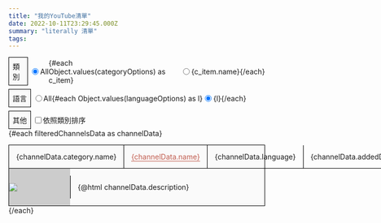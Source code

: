 ```yaml
---
title: "我的YouTube清單"
date: 2022-10-11T23:29:45.000Z
summary: "literally 清單"
tags:
---
```


<script>
  const categoryOptions = {
    'language': {
      name: "語言",
      bgColor: "#00cc99",
      textColor: "white",
    },
    'job': {
      name: "職業",
      bgColor: "#9900cc",
      textColor: "white",
    },
    'anime': {
      name: "動畫",
      bgColor: "#990033",
      textColor: "white",
    },
    'game': {
      name: "遊戲",
      bgColor: "#0066ff",
      textColor: "white",
    },
    'painting': {
      name: "作畫",
      bgColor: "#ffff66",
      textColor: "black",
    },
    'explaination': {
      name: "解說",
      bgColor: "#ff9900",
      textColor: "black",
    },
    'creation': {
      name: "創作",
      bgColor: "white",
      textColor: "black",
    },
    'life': {
      name: "生活",
      bgColor: "#999999",
      textColor: "white",
    }
  };
  const languageOptions = {
    'jpn': '日',
    'eng': '英',
    'cht': '中',
  };
  let filterOption = {
    category: 'all',
    lang: 'all',
    isSortedByCategory: true,
  }
  const channelsData = [
    {
      name: "ゆる言語学ラジオ",
      url: "https://www.youtube.com/channel/UCmpkIzF3xFzhPez7gXOyhVg",
      category: categoryOptions['language'],
      language: languageOptions['jpn'],
      description: "以電台節目的形式輕鬆閒聊各種語言主題內容。",
      videoId: "yzTqAU_kiKM",
      addedDate: "221011",
    },
    {
      name: "なむ",
      url: "https://www.youtube.com/channel/UCCj7tBSvrrG8_aErflpNgyQ",
      category: categoryOptions['game'],
      language: languageOptions['jpn'],
      description:
        "「遊戲散步」會依據遊戲種類或內容，找來不同領域的專家，一同談論遊戲裡的各種內容。日後轉為由<a href='https://www.youtube.com/user/gotouchi10sec/videos' rel='noreferrer noopener' target='_blank'>livedoor NEWS</a>擴大發展。早期なむ頻道的《死亡擱淺》步荷到後期livedoor NEWS頻道的三國志歷史都相當有趣。",
      videoId: "B8iqcLckSgI",
      addedDate: "221011",
    },
    {
      name: "ことラボ",
      url: "https://www.youtube.com/channel/UCYnZM101sbjg7ujmBrj4Ipg",
      category: categoryOptions['language'],
      language: languageOptions['jpn'],
      description: "探究語言的不可思議之處。",
      videoId: "ICoLPKN08EE",
      addedDate: "221011",
    },
    {
      name: "ありがひとし作画ch",
      url: "https://www.youtube.com/user/ArigaHitoshi",
      category: categoryOptions['painting'],
      language: languageOptions['jpn'],
      description:
        "曾經手《洛克人進行曲》系列漫畫、《寶可夢X・Y》與後續系列的寶可夢設計的有賀等的作畫頻道。",
      videoId: "xsmtbAXjX8k",
      addedDate: "221011",
    },
    {
      name: "RCAnime",
      url: "https://www.youtube.com/user/RCAnimes",
      category: categoryOptions['anime'],
      language: languageOptions['eng'],
      description:
        "從建築、音響、背景美術、運鏡到角色設計，雖然並不能說講得相當深入，但範疇確實相當廣泛的動畫評論頻道。",
      videoId: "-aChpK2jcnQ",
      addedDate: "221011",
    },
    {
      name: "shu3",
      url: "https://www.youtube.com/channel/UCO-n0T-9rJ4f6smFPK3vFiQ",
      category: categoryOptions['game'],
      language: languageOptions['jpn'],
      description: "超時空之鑰版的十里坡劍神、只用帕青哥賺來的錢當上寶可夢大師、單用一隻史來姆拯救DQ5的世界、只用一個Lv1角色打敗所有FF7隱藏頭目…各種看似破天荒的目標，shu3運用了簡潔易懂的圖文與片段為觀眾講解闡明背後機制，以及堅毅不拔的恆心，投注數百甚至到數千小時才完成的挑戰都有，片片精彩片片好看。",
      videoId: "aPhPKv9mV30",
      addedDate: "221011",
    },
    {
      name: "jitensya37",
      url: "https://www.youtube.com/c/jitensya37",
      category: categoryOptions['explaination'],
      language: languageOptions['jpn'],
      description: "實際走訪各種日本道路，並搭配地圖解說歷史變化。",
      videoId: "wdRlS46X7dc",
      addedDate: "221011",
    },
    {
      name: "Every Frame a Painting",
      url: "https://www.youtube.com/c/everyframeapainting",
      category: categoryOptions['anime'],
      language: languageOptions['eng'],
      description: "老牌的影評頻道，他們的<a href='https://brettlin-78528.medium.com/every-frame-a-painting-%E5%91%8A%E5%88%A5%E5%BF%83%E5%BE%97%E6%84%9F%E8%A8%80-%E4%B8%AD%E6%96%87%E7%BF%BB%E8%AD%AF-c46ade3e93db' rel='noreferrer noopener' target='_blank'>告別心得感言</a>也相當值得一看。",
      videoId: "oz49vQwSoTE",
      addedDate: "221011",
    },
    {
      name: "AKIHITO YOSHITOMI",
      url: "https://www.youtube.com/channel/UCeySBnV71dyC-gwqapq9NwQ",
      category: categoryOptions['painting'],
      language: languageOptions['jpn'],
      description: "《螺絲俠》作者吉富昭仁的作畫頻道。",
      videoId: "dSf0UYDi9sA",
      addedDate: "221011",
    },
    {
      name: "GrumpyJiisan",
      url: "https://www.youtube.com/user/GrumpyJiisan",
      category: categoryOptions['anime'],
      language: languageOptions['eng'],
      description: "自2007年起就在YouTube上傳動畫評論影片，由於居住在亞利桑那州，日本觀眾稱呼他為「亞利桑那的老人」，並有熱心網友協助翻譯成日文：<a href='https://www.youtube.com/user/MrKyoujun2010' rel='noreferrer noopener' target='_blank'>MrKyoujun2010</a>。接觸的作品相當廣泛，從人氣的《涼宮春日的憂鬱》、《天元突破》到冷僻的《惑星奇航》、《電腦線圈》都有評論，對於故事劇情的掌握度相當高，也會談及製作人員的資料，很可惜在2011年年中之後就音訊全無，至今仍然不曉得這位老人的去向。",
      videoId: "PoXlh7PovVs",
      addedDate: "221011",
    },
    {
      name: "ゲーム夜話",
      url: "https://www.youtube.com/channel/UC-HNwUxGklhKSe67EitgqgA",
      category: categoryOptions['game'],
      language: languageOptions['jpn'],
      description: "「大人認真地用影片談論大人製作的遊戲」，遊戲夜話會從遊戲歷史與製作背景談起，之後切入遊戲內容與故事主題或機制設計，即使是乍看之下覺得理所當然的地方，也能在遊戲夜話仔細談論後有更深的體會。",
      videoId: "-ddHV6Wua9E",
      addedDate: "221011",
    },
    {
      name: "テレビ朝日映像撮影部",
      url: "https://www.youtube.com/channel/UC6Bb0qmxNbgAIS33JpQBUgQ",
      category: categoryOptions['job'],
      language: languageOptions['jpn'],
      description: "現職朝日電視台的攝影師分享攝影技巧、電視幕後秘辛。",
      videoId: "LuHRt49iQl4",
      addedDate: "221011",
    },
    {
      name: "yoshitoshi ABe's room.",
      url: "https://www.youtube.com/user/abflygm",
      category: categoryOptions['painting'],
      language: languageOptions['jpn'],
      description: "經手《Serial Experiments Lain》角色設計、《灰羽連盟》原作與腳本的安倍吉俊的作畫頻道。",
      videoId: "SgdXPUPd1YM",
      addedDate: "221011",
    },
    {
      name: "大工の正やんShoyan",
      url: "https://www.youtube.com/channel/UCdrVc2ByfvnNW14R6o_WpkA",
      category: categoryOptions['job'],
      language: languageOptions['jpn'],
      description: "從事50年木工的現職木匠分享木工相關知識。",
      videoId: "VBtczVLW8XA",
      addedDate: "221011",
    },
    {
      name: "内藤かんチャン",
      url: "https://www.youtube.com/channel/UCoqlPbFmBltcQjWxW0KPuBg",
      category: categoryOptions['game'],
      language: languageOptions['jpn'],
      description: "《勇者鬥惡龍3》與《勇者鬥惡龍4》的主要程式設計師內藤寬分享當時的製作秘辛，以及搭配相關工具，解析各種bug背後的發生原因。",
      videoId: "OE6K0kx3Z7g",
      addedDate: "221011",
    },
    {
      name: "会社を辞めてNinja250で日本一周",
      url: "https://www.youtube.com/user/peten456",
      category: categoryOptions['life'],
      language: languageOptions['jpn'],
      description: "辭職後騎著Ninja250環遊日本一圈，內容密度相當高，除了各地景點和歷史解說，也有許多動畫漫畫梗，定期更換的高品質片頭影片也很值得一看。",
      videoId: "Y-bm8jsC9BE",
      addedDate: "221011",
    },
    {
      name: "低分少年 Low Score Boy",
      url: "https://www.youtube.com/user/lowscoreboy",
      category: categoryOptions['game'],
      language: languageOptions['cht'],
      description: "以老遊戲相關內容為主，大多解說主機硬體或遊戲機制的頻道。",
      videoId: "eZDQO_9GEVM",
      addedDate: "221011",
    },
    {
      name: "京都はんなりチャンネル",
      url: "https://www.youtube.com/user/masaomi7894",
      category: categoryOptions['job'],
      language: languageOptions['jpn'],
      description: "京都的舊車零件、維修商齋藤商會的日常紀錄，除了復舊紀錄與產品介紹外，與業界人士的對談也相當有趣。",
      videoId: "kXvn7D_IGwo",
      addedDate: "221011",
    },
    {
      name: "岡本吉起 ゲームch",
      url: "https://www.youtube.com/channel/UCjuSyACqtoJEm3A1X87Zi6Q",
      category: categoryOptions['game'],
      language: languageOptions['jpn'],
      description: "曾任卡普空的東京開發室負責人，經手過《快打旋風2》、《怪物彈珠》等作製作的岡本吉起，從開發內幕到疑問解答，最近也與《星之卡比》發案人櫻井政博對談，對老遊戲愛好者而言可說是不能錯過的頻道。",
      videoId: "gkMDT5dQJeg",
      addedDate: "221011",
    },
    {
      name: "山口つばさの遊び場",
      url: "https://www.youtube.com/channel/UC_I0zTgZqix95l63q3dBMKg",
      category: categoryOptions['painting'],
      language: languageOptions['jpn'],
      description: "《藍色時期》作者山口翼的作畫頻道。",
      videoId: "-HeAjYI8Juo",
      addedDate: "221011",
    },
    {
      name: "Soichi Noguchi",
      url: "https://www.youtube.com/user/astrosoichi",
      category: categoryOptions['job'],
      language: languageOptions['jpn'],
      description: "曾於2020年搭乘SpaceX的日本太空人野口聰一的宇宙生活紀錄頻道。",
      videoId: "J9-Mu22EuCc",
      addedDate: "221011",
    },
    {
      name: "SkyCorp Home Video",
      url: "https://www.youtube.com/channel/UCIoDNWuAq3wPv11BXbr5xMg",
      category: categoryOptions['creation'],
      language: languageOptions['eng'],
      description: "80年代的美國教育與廣告影片的戲仿頻道。",
      videoId: "CbZ_O5Y9pgg",
      addedDate: "221011",
    },
    {
      name: "Shingo Tamagawa",
      url: "https://www.youtube.com/channel/UCu0Ynxpk6fQFJ_HSnWYLmDw",
      category: categoryOptions['anime'],
      language: languageOptions['jpn'],
      description: "以極為精緻的《PUPARIA》打響名號的玉川真吾的頻道。",
      videoId: "CWnqX41JHuM",
      addedDate: "221011",
    },
    {
      name: "4096",
      url: "https://www.youtube.com/channel/UCTH6s1SMIQicvyd8OLBYMtQ",
      category: categoryOptions['creation'],
      language: languageOptions['eng'],
      description:
        "運用非常巧妙的轉場手法，呈現各種主題（影音平台、第一人稱射擊、攝影品牌、遊戲主機…）的演變進化經歷。",
      videoId: "e9DfSCk-6Ko",
      addedDate: "221011",
    },
    {
      name: "片付けトントン",
      url: "https://www.youtube.com/channel/UCx9u_-L46feayiuj7wb7-bQ",
      category: categoryOptions['job'],
      language: languageOptions['jpn'],
      description: "愛知縣的住居整理公司片付けトントン的工作紀錄頻道，就各種意義上來說都相當有衝擊性。",
      videoId: "lwZ_7jhxZMI",
      addedDate: "221011",
    },
    {
      name: "Yuki in Ancient Egypt",
      url: "https://www.youtube.com/channel/UCdB2b2qy6kFGZiXbFsS4QNw",
      category: categoryOptions['job'],
      language: languageOptions['jpn'],
      description: "埃及考古學家河江肖剩分享關於埃及的各種知識與現地的實際考古經驗。",
      videoId: "eCWJnqCOWq4",
      addedDate: "221011",
    },
    {
      name: "歪理邪说",
      url: "https://www.youtube.com/channel/UCUTs-xnvj7o-wXuU4VHWgaQ",
      category: categoryOptions['explaination'],
      language: languageOptions['cht'],
      description: "以科技和網路相關內容為主，從過去的網路應用重新審視今日的技術發展相當有趣。",
      videoId: "E4Z3c4mvSgM",
      addedDate: "221011",
    },
    {
      name: "有隣堂しか知らない世界",
      url: "https://www.youtube.com/channel/UCmKlo3BXt60nzgk2r_JgvwQ",
      category: categoryOptions['life'],
      language: languageOptions['jpn'],
      description: "於神奈川、東京、千葉都有展店的書店有隣堂的頻道，以文具、書籍介紹與業界對談為主，偶爾會有像「將J-POP翻成古文重唱」、「徘徊於夜晚的書店」或食物介紹等比較特別的內容。",
      videoId: "BanYVWRVZ90",
      addedDate: "221011",
    },
    {
      name: "The Voice of Shadow 〜JAPAN DEEP documentary〜",
      url: "https://www.youtube.com/channel/UCkw_ybvh0ECxp4Vn1ewK2mg",
      category: categoryOptions['explaination'],
      language: languageOptions['jpn'],
      description: "從不同觀點探討日本較為敏感的議題。",
      videoId: "lX0p_Els5Rw",
      addedDate: "221011",
    },
    {
      name: "まだら牛",
      url: "https://www.youtube.com/channel/UCPox1SfaUhAXaY6WqHi38kQ",
      category: categoryOptions['game'],
      language: languageOptions['jpn'],
      description: "TRPG《狂氣山脈》的製作人，除了主持TRPG之外，也有如與遊戲散步合作的登山關聯影片。",
      videoId: "BIcG2ULJ0ts",
      addedDate: "221011",
    },
    {
      name: "ときどチャンネル / Tokido",
      url: "https://www.youtube.com/channel/UCLN8AGZFd8BxGr3kx1r-dbg",
      category: categoryOptions['game'],
      language: languageOptions['jpn'],
      description: "職業格鬥遊戲玩家Tokido的頻道。除了遊戲影片之外，也有器材評測、活動紀實與跨界對談等不同內容。",
      videoId: "Ii6Bo4WZnCo",
      addedDate: "221011",
    },
    {
      name: "桜井政博のゲーム作るには",
      url: "https://www.youtube.com/c/sora_sakurai_jp",
      category: categoryOptions['game'],
      language: languageOptions['jpn'],
      description:
        "以《星之卡比》、《任天堂明星大亂鬥》聞名的遊戲設計師、總監櫻井政博為了促進遊戲業界成長而開設的遊戲製作知識頻道，內容簡潔明瞭而不失深度，即使不是業界人士或想投身遊戲創作的人，也能藉此一窺幕後人士的想法與觀點。",
      videoId: "i4v8X-lfX5o",
      addedDate: "221011",
    },
    {
      name: "地理の雑学ゆっくり解説",
      url: "https://www.youtube.com/c/%E5%9C%B0%E7%90%86%E3%81%AE%E9%9B%91%E5%AD%A6-%E3%82%86%E3%81%A3%E3%81%8F%E3%82%8A%E8%A7%A3%E8%AA%AC2020",
      category: categoryOptions['explaination'],
      language: languageOptions['jpn'],
      description:
        "以高中到大學程度的地理為主的解說頻道，饅饅來的對話形式讓內容變得相當有趣，各種主題像「氣候雨林與人類的時間概念」、「讓世界看起來變大的麥卡托投影法」、「掌握稀金屬的中國逆襲地政學」也可說與生活息息相關。",
      videoId: "vvV5sz597JY",
      addedDate: "221011",
    },
    {
      name: "4ST",
      url: "https://www.youtube.com/c/4STUDIO",
      category: categoryOptions['game'],
      language: languageOptions['jpn'],
      description:
        "以紅白機為主的遊戲與製作人員的都市傳說考察和檢證。",
      videoId: "xoe9yWfjTzU",
      addedDate: "221026",
    },
  ];

  $: filteredChannelsData = channelsData
    .filter(d => 
      filterOption.category === 'all' ? true : filterOption.category === d.category.name
    )
    .filter(d => 
      filterOption.lang === 'all' ? true : filterOption.lang === d.language
    )
    .sort((a, b) => 
      filterOption.isSortedByCategory ? b.category.name.localeCompare(a.category.name) : true
    );
</script>

<div style="display: flex; align-items: center;">
  <span style="margin-right: .25em; padding: .5em;
    border: 1px solid black; background-color: #fafafa;">類別</span>
  <div style="display: flex; align-items: center;">
    <input type="radio" id="c-all" name="category" value="all"
             bind:group={filterOption.category}
             checked style="margin-top: 0; margin-bottom: 0">
    <label for="c-all" style="user-select: none;">All</label>
  </div>
  {#each Object.values(categoryOptions) as c_item}
  <div style="display: flex; align-items: center;">
    <input type="radio" id="{c_item.name}" name="category" value="{c_item.name}"
             bind:group={filterOption.category}
             style="margin-top: 0; margin-bottom: 0">
    <label for="{c_item.name}" style="user-select: none;">{c_item.name}</label>
  </div>
  {/each}
</div>

<div style="margin-top: .5em; display: flex; align-items: center;">
  <span style="margin-right: .25em; padding: .5em;
    border: 1px solid black; background-color: #fafafa;">語言</span>
  <div style="display: flex; align-items: center;">
    <input type="radio" id="l-all" name="language" value="all"
             bind:group={filterOption.lang}
             checked style="margin-top: 0; margin-bottom: 0">
    <label for="l-all" style="user-select: none;">All</label>
  </div>
  {#each Object.values(languageOptions) as l}
  <div style="display: flex; align-items: center;">
    <input type="radio" id="{l}" name="language" value="{l}"
             bind:group={filterOption.lang}
             checked style="margin-top: 0; margin-bottom: 0">
    <label for="{l}" style="user-select: none;">{l}</label>
  </div>
  {/each}
</div>

<div style="margin-top: .5em; display: flex; align-items: center;">
  <span style="margin-right: .25em; padding: .5em;
    border: 1px solid black; background-color: #fafafa;">其他</span>
  <div style="display: flex; align-items: center;">
    <input type="checkbox" id="huey" name="language" bind:checked={filterOption.isSortedByCategory} 
             style="margin-top: 0; margin-bottom: 0;">
    <label for="huey" style="user-select: none;">依照類別排序</label>
  </div>
</div>

<div>
  {#each filteredChannelsData as channelData}
    <div style="margin-top: 1em; border: 1px solid black; background-color: #fafafa;">
      <div style="display: flex;">
        <div style="padding: 1em; border-bottom: 1px solid black; background-color: {channelData.category.bgColor}; color: {channelData.category.textColor};
          display: flex; align-items: center; white-space: nowrap;">
          {channelData.category.name}
        </div>
        <div style="padding: 1em; flex-grow: 1; text-align: left; border-left: 1px solid black; border-bottom: 1px solid black;
          text-decoration: underline; text-decoration-thickness: 0.1em; text-underline-position: under;">
          <a href={channelData.url} rel="noreferrer noopener" target="_blank" style="color: #c05b4d;">
            {channelData.name}
          </a>
        </div>
        <div style="padding: 1em; border-left: 1px solid black; border-bottom: 1px solid black;
          display: flex; align-items: center; white-space: nowrap;">
          {channelData.language}
        </div>
        <div style="padding: 1em; border-left: 1px solid black; border-bottom: 1px solid black;
          display: flex; align-items: center; white-space: nowrap;">
          {channelData.addedDate}
        </div>
      </div>
      <div style="display: flex;">
        <div style="flex-basis: 120px; flex-shrink: 0; display: table;">
          <div style="display: table-cell; vertical-align: middle; background-color: #ccc;">
            <!-- https://yt-thumb.canbeuseful.com/en -->
            <img src="http://img.youtube.com/vi/{channelData.videoId}/mqdefault.jpg" style="margin: 0;" />
          </div>
        </div>
        <p style="padding: 1em; flex-grow: 1; text-align: left; border-left: 1px solid black;">
          {@html channelData.description}
        </p>
      </div>
    </div>
  {/each}
</div>
